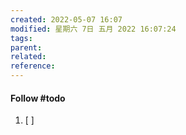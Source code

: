 ```yaml
---
created: 2022-05-07 16:07
modified: 星期六 7日 五月 2022 16:07:24
tags: 
parent:
related: 
reference:
---
```








#### Follow #todo 
1. [ ] 